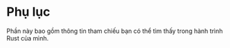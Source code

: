 # Phụ lục

Phần này bao gồm thông tin tham chiếu bạn có thể tìm thấy trong hành trình Rust của mình.